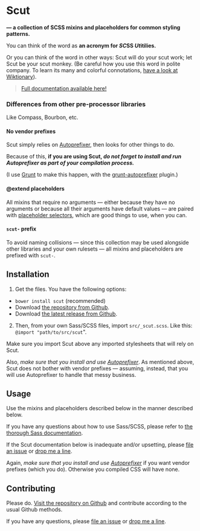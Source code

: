 # Scut

**&mdash; a collection of SCSS mixins and placeholders for common styling patterns.**

You can think of the word as **an acronym for *SC*SS *Ut*itilies.** 

Or you can think of the word in other ways: Scut will do your scut work; let Scut be your scut monkey. (Be careful how you use this word in polite company. To learn its many and colorful connotations, [have a look at Wiktionary](http://en.wiktionary.org/wiki/scut)).

> [Full documentation available here!](http://davidtheclark.github.io/scut/)

### Differences from other pre-processor libraries

Like Compass, Bourbon, etc.

#### No vendor prefixes

Scut simply relies on [Autoprefixer](https://github.com/ai/autoprefixer), then looks for other things to do.

Because of this, **if you are using Scut, *do not forget to install and run Autoprefixer as part of your compilation process.***

(I use [Grunt](http://gruntjs.com/) to make this happen, with the [grunt-autoprefixer](https://github.com/nDmitry/grunt-autoprefixer) plugin.)

#### @extend placeholders

All mixins that require no arguments &mdash; either because they have no arguments or because all their arguments have default values &mdash; are paired with [placeholder selectors](http://sass-lang.com/docs/yardoc/file.SASS_REFERENCE.html#placeholders), which are good things to use, when you can.

#### `scut-` prefix

To avoid naming collisions &mdash; since this collection may be used alongside other libraries and your own rulesets &mdash; all mixins and placeholders are prefixed with `scut-`.

## Installation

1. Get the files. You have the following options:
  - `bower install scut` (recommended)
  - Download [the repository from Github](https://github.com/davidtheclark/scut).  
  - Download [the latest release from Github](https://github.com/davidtheclark/scut/releases).
2. Then, from your own Sass/SCSS files, import `src/_scut.scss`. Like this: `@import "path/to/src/scut`".

Make sure you import Scut above any imported stylesheets that will rely on Scut.

Also, *make sure that you install and use [Autoprefixer](https://github.com/ai/autoprefixer)*. As mentioned above, Scut does not bother with vendor prefixes &mdash; assuming, instead, that you will use Autoprefixer to handle that messy business.

## Usage

Use the mixins and placeholders described below in the manner described below.

If you have any questions about how to use Sass/SCSS, please refer to [the thorough Sass documentation](http://sass-lang.com/docs/yardoc/file.SASS_REFERENCE.html).

If the Scut documentation below is inadequate and/or upsetting, please [file an issue](https://github.com/davidtheclark/scut/issues) or [drop me a line](https://github.com/davidtheclark).

Again, *make sure that you install and use [Autoprefixer](https://github.com/ai/autoprefixer)* if you want vendor prefixes (which you do). Otherwise you compiled CSS will have none.

## Contributing

Please do. [Visit the repository on Github](https://github.com/davidtheclark/scut) and contribute according to the usual Github methods.

If you have any questions, please [file an issue](https://github.com/davidtheclark/scut/issues) or [drop me a line](https://github.com/davidtheclark).